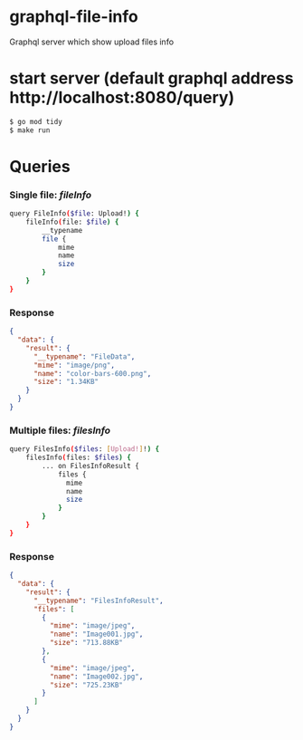 # graphql-file-info
Graphql server which show upload files info

# start server (default graphql address http://localhost:8080/query)
```bash
$ go mod tidy
$ make run
```

# Queries
### Single file: _fileInfo_
```sh
query FileInfo($file: Upload!) {
    fileInfo(file: $file) {
        __typename
        file {
            mime
            name
            size
        }
    }
}

```
### Response
```json
{
  "data": {
    "result": {
      "__typename": "FileData",
      "mime": "image/png",
      "name": "color-bars-600.png",
      "size": "1.34KB"
    }
  }
}
```

### Multiple files: _filesInfo_
```sh
query FilesInfo($files: [Upload!]!) {
    filesInfo(files: $files) {
        ... on FilesInfoResult {
            files {
              mime
              name
              size
            }
        }
    }
}
```
### Response
```json
{
  "data": {
    "result": {
      "__typename": "FilesInfoResult",
      "files": [
        {
          "mime": "image/jpeg",
          "name": "Image001.jpg",
          "size": "713.88KB"
        },
        {
          "mime": "image/jpeg",
          "name": "Image002.jpg",
          "size": "725.23KB"
        }
      ]
    }
  }
}
```